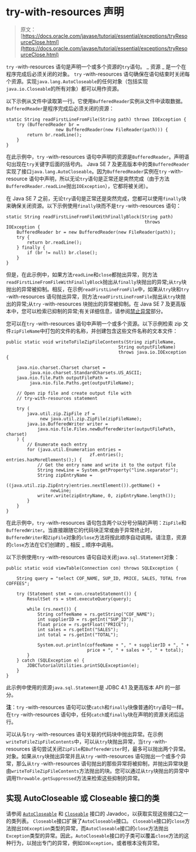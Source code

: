 # try-with-resources 声明

> 原文： [https://docs.oracle.com/javase/tutorial/essential/exceptions/tryResourceClose.html](https://docs.oracle.com/javase/tutorial/essential/exceptions/tryResourceClose.html)

`try` -with-resources 语句是声明一个或多个资源的`try`语句。 _ 资源 _ 是一个在程序完成后必须关闭的对象。 `try` -with-resources 语句确保在语句结束时关闭每个资源。实现`java.lang.AutoCloseable`的任何对象（包括实现`java.io.Closeable`的所有对象）都可以用作资源。

以下示例从文件中读取第一行。它使用`BufferedReader`实例从文件中读取数据。 `BufferedReader`是程序完成后必须关闭的资源：

```
static String readFirstLineFromFile(String path) throws IOException {
    try (BufferedReader br =
                   new BufferedReader(new FileReader(path))) {
        return br.readLine();
    }
}

```

在此示例中，`try` -with-resources 语句中声明的资源是`BufferedReader`。声明语句出现在`try`关键字后面的括号内。 Java SE 7 及更高版本中的类`BufferedReader`实现了接口`java.lang.AutoCloseable`。因为`BufferedReader`实例在`try` -with-resource 语句中声明，所以无论`try`语句是正常还是突然完成（由于方法`BufferedReader.readLine`抛出`IOException`），它都将被关闭）。

在 Java SE 7 之前，无论`try`语句是正常还是突然完成，您都可以使用`finally`块来确保关闭资源。以下示例使用`finally`块而不是`try` -with-resources 语句：

```
static String readFirstLineFromFileWithFinallyBlock(String path)
                                                     throws IOException {
    BufferedReader br = new BufferedReader(new FileReader(path));
    try {
        return br.readLine();
    } finally {
        if (br != null) br.close();
    }
}

```

但是，在此示例中，如果方法`readLine`和`close`都抛出异常，则方法`readFirstLineFromFileWithFinallyBlock`抛出从`finally`块抛出的异常;从`try`块抛出的异常被抑制。相反，在示例`readFirstLineFromFile`中，如果从`try`块和`try` -with-resources 语句抛出异常，则方法`readFirstLineFromFile`抛出从`try`块抛出的异常;从`try` -with-resources 块抛出的异常被抑制。在 Java SE 7 及更高版本中，您可以检索已抑制的异常;有关详细信息，请参阅[禁止异常](#suppressed-exceptions)部分。

您可以在`try` -with-resources 语句中声明一个或多个资源。以下示例检索 zip 文件`zipFileName`中打包的文件的名称，并创建包含这些文件名称的文本文件：

```
public static void writeToFileZipFileContents(String zipFileName,
                                           String outputFileName)
                                           throws java.io.IOException {

    java.nio.charset.Charset charset =
         java.nio.charset.StandardCharsets.US_ASCII;
    java.nio.file.Path outputFilePath =
         java.nio.file.Paths.get(outputFileName);

    // Open zip file and create output file with 
    // try-with-resources statement

    try (
        java.util.zip.ZipFile zf =
             new java.util.zip.ZipFile(zipFileName);
        java.io.BufferedWriter writer = 
            java.nio.file.Files.newBufferedWriter(outputFilePath, charset)
    ) {
        // Enumerate each entry
        for (java.util.Enumeration entries =
                                zf.entries(); entries.hasMoreElements();) {
            // Get the entry name and write it to the output file
            String newLine = System.getProperty("line.separator");
            String zipEntryName =
                 ((java.util.zip.ZipEntry)entries.nextElement()).getName() +
                 newLine;
            writer.write(zipEntryName, 0, zipEntryName.length());
        }
    }
}

```

在此示例中，`try` -with-resources 语句包含两个以分号分隔的声明：`ZipFile`和`BufferedWriter`。当直接跟随它的代码块正常或由于异常终止时，`BufferedWriter`和`ZipFile`对象的`close`方法将按此顺序自动调用。请注意，资源的`close`方法在它们创建的 _ 相反 _ 顺序中调用。

以下示例使用`try` -with-resources 语句自动关闭`java.sql.Statement`对象：

```
public static void viewTable(Connection con) throws SQLException {

    String query = "select COF_NAME, SUP_ID, PRICE, SALES, TOTAL from COFFEES";

    try (Statement stmt = con.createStatement()) {
        ResultSet rs = stmt.executeQuery(query);

        while (rs.next()) {
            String coffeeName = rs.getString("COF_NAME");
            int supplierID = rs.getInt("SUP_ID");
            float price = rs.getFloat("PRICE");
            int sales = rs.getInt("SALES");
            int total = rs.getInt("TOTAL");

            System.out.println(coffeeName + ", " + supplierID + ", " + 
                               price + ", " + sales + ", " + total);
        }
    } catch (SQLException e) {
        JDBCTutorialUtilities.printSQLException(e);
    }
}

```

此示例中使用的资源`java.sql.Statement`是 JDBC 4.1 及更高版本 API 的一部分。

**注**：`try` -with-resources 语句可以使`catch`和`finally`块像普通的`try`语句一样。在`try` -with-resources 语句中，任何`catch`或`finally`块在声明的资源关闭后运行。

可以从与`try` -with-resources 语句关联的代码块中抛出异常。在示例`writeToFileZipFileContents`中，可以从`try`块抛出异常，当`try` -with-resources 语句尝试关闭`ZipFile`和`BufferedWriter`时，最多可以抛出两个异常。对象。如果从`try`块抛出异常并且从`try` -with-resources 语句抛出一个或多个异常，那么从`try` -with-resources 语句抛出的那些异常将被抑制，并抛出异常块是由`writeToFileZipFileContents`方法抛出的块。您可以通过从`try`块抛出的异常中调用`Throwable.getSuppressed`方法来检索这些抑制的异常。

## 实现 AutoCloseable 或 Closeable 接口的类

请参阅 [`AutoCloseable`](https://docs.oracle.com/javase/8/docs/api/java/lang/AutoCloseable.html) 和 [`Closeable`](https://docs.oracle.com/javase/8/docs/api/java/io/Closeable.html) 接口的 Javadoc，以获取实现这些接口之一的类列表。 `Closeable`接口扩展了`AutoCloseable`接口。 `Closeable`接口的`close`方法抛出`IOException`类型的异常，而`AutoCloseable`接口的`close`方法抛出`Exception`类型的异常。因此，`AutoCloseable`接口的子类可以覆盖`close`方法的这种行为，以抛出专门的异常，例如`IOException`，或者根本没有异常。